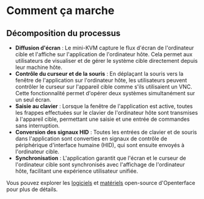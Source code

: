 # Comment ça marche

## Décomposition du processus

- **Diffusion d'écran** : Le mini-KVM capture le flux d'écran de l'ordinateur cible et l'affiche sur l'application de l'ordinateur hôte. Cela permet aux utilisateurs de visualiser et de gérer le système cible directement depuis leur machine hôte.
- **Contrôle du curseur et de la souris** : En déplaçant la souris vers la fenêtre de l'application sur l'ordinateur hôte, les utilisateurs peuvent contrôler le curseur sur l'appareil cible comme s'ils utilisaient un VNC. Cette fonctionnalité permet d'opérer deux systèmes simultanément sur un seul écran.
- **Saisie au clavier** : Lorsque la fenêtre de l'application est active, toutes les frappes effectuées sur le clavier de l'ordinateur hôte sont transmises à l'appareil cible, permettant une saisie et une entrée de commandes sans interruption.
- **Conversion des signaux HID** : Toutes les entrées de clavier et de souris dans l'application sont converties en signaux de contrôle de périphérique d'interface humaine (HID), qui sont ensuite envoyés à l'ordinateur cible.
- **Synchronisation** : L'application garantit que l'écran et le curseur de l'ordinateur cible sont synchronisés avec l'affichage de l'ordinateur hôte, facilitant une expérience utilisateur unifiée.

Vous pouvez explorer les [logiciels](/app) et [matériels](/open-hardware) open-source d'Openterface pour plus de détails.